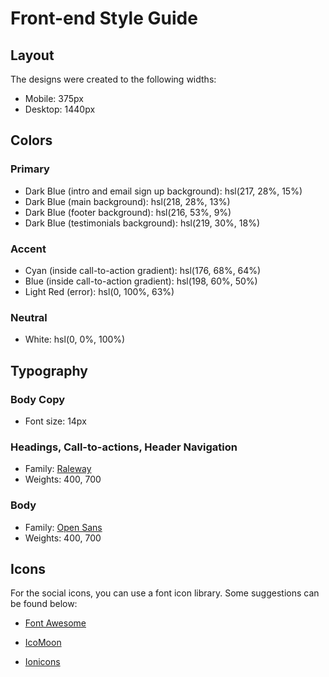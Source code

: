 # Front-end Style Guide

## Layout

The designs were created to the following widths:

- Mobile: 375px
- Desktop: 1440px

## Colors

### Primary

- Dark Blue (intro and email sign up background): hsl(217, 28%, 15%)
- Dark Blue (main background): hsl(218, 28%, 13%)
- Dark Blue (footer background): hsl(216, 53%, 9%)
- Dark Blue (testimonials background): hsl(219, 30%, 18%)

### Accent

- Cyan (inside call-to-action gradient): hsl(176, 68%, 64%)
- Blue (inside call-to-action gradient): hsl(198, 60%, 50%)
- Light Red (error): hsl(0, 100%, 63%)

### Neutral

- White: hsl(0, 0%, 100%)

## Typography

### Body Copy

- Font size: 14px

### Headings, Call-to-actions, Header Navigation

- Family: [Raleway](https://fonts.google.com/specimen/Raleway)
- Weights: 400, 700

### Body

- Family: [Open Sans](https://fonts.google.com/specimen/Open+Sans)
- Weights: 400, 700

## Icons

For the social icons, you can use a font icon library. Some suggestions can be found below:

- [Font Awesome](https://fontawesome.com/)
- [IcoMoon](https://icomoon.io/)
- [Ionicons](https://ionicons.com/)

    <!-- Features
  Team
  Sign In
  
  All your files in one secure location, accessible anywhere.
  
  Fylo stores all your most important files in one secure location. Access them wherever 
  you need, share and collaborate with friends family, and co-workers.
  
  Get Started
  
  Access your files, anywhere
  
  The ability to use a smartphone, tablet, or computer to access your account means your 
  files follow you everywhere.
  
  Security you can trust
  
  2-factor authentication and user-controlled encryption are just a couple of the security 
  features we allow to help secure your files.
  
  Real-time collaboration
  
  Securely share files and folders with friends, family and colleagues for live collaboration. 
  No email attachments required.
  
  Store any type of file
  
  Whether you're sharing holidays photos or work documents, Fylo has you covered allowing for all 
  file types to be securely stored and shared.
  
  Stay productive, wherever you are
  
  Never let location be an issue when accessing your files. Fylo has you covered for all of your file 
  storage needs.
  
  Securely share files and folders with friends, family and colleagues for live collaboration. No email 
  attachments required.
  
  See how Fylo works
  
  Fylo has improved our team productivity by an order of magnitude. Since making the switch our team has 
  become a well-oiled collaboration machine.
  
  Satish Patel
  Founder & CEO, Huddle
  
  Fylo has improved our team productivity by an order of magnitude. Since making the switch our team has 
  become a well-oiled collaboration machine.
  
  Bruce McKenzie
  Founder & CEO, Huddle
  
  Fylo has improved our team productivity by an order of magnitude. Since making the switch our team has 
  become a well-oiled collaboration machine.
  
  Iva Boyd
  Founder & CEO, Huddle
  
  Get early access today
  
  It only takes a minute to sign up and our free starter tier is extremely generous. If you have any 
  questions, our support team would be happy to help you.
  
  Get Started For Free
  
  Lorem ipsum dolor sit amet, consectetur adipiscing elit, sed do eiusmod tempor incididunt ut labore et 
  dolore magna aliqua
  
  +1-543-123-4567
  example@fylo.com
  
  About Us
  Jobs
  Press
  Blog
  
  Contact Us
  Terms
  Privacy -->
